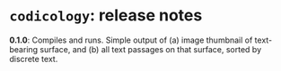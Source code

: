 # `codicology`: release notes

**0.1.0**: Compiles and runs. Simple output of (a) image thumbnail of text-bearing surface, and (b) all text passages on that surface, sorted by discrete text.